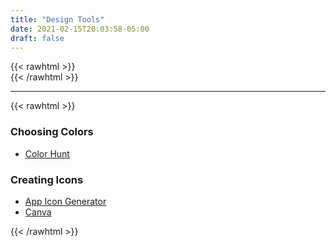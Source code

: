 ```yaml
---
title: "Design Tools"
date: 2021-02-15T20:03:58-05:00
draft: false
---
```

{{< rawhtml >}}
<br />
{{< /rawhtml >}}

***
{{< rawhtml >}}
<h3>Choosing Colors</h3>
<ul>
<li>
<a href="https://colorhunt.co/">Color Hunt</a>
</li>
</ul>

<h3>Creating Icons</h3>
<ul>
<li class="addHeight"><a href="https://appicon.co/">App Icon Generator</a></li>
<li class="addHeight"><a href="https://www.canva.com/">Canva</a></li>
</ul>







{{< /rawhtml >}}
